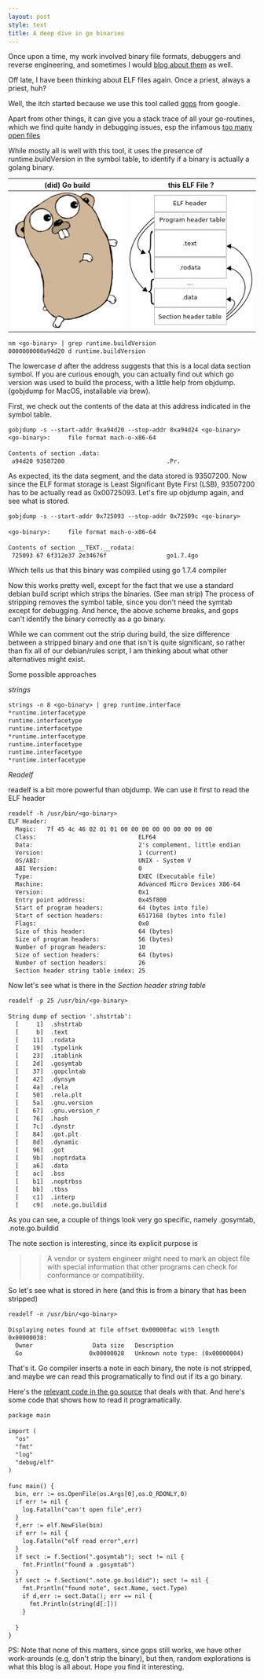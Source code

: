 ```yaml
---
layout: post
style: text
title: A deep dive in go binaries
---
```


Once upon a time, my work involved binary file formats, debuggers and reverse engineering, and sometimes I would [blog about them](http://qasim.zaidi.me/2010/02/what-is-in-heap.html) as well.

Off late, I have been thinking about ELF files again. Once a priest, always a priest, huh?

Well, the itch started because we use this tool called [gops](https://github.com/google/gops) from google. 

Apart from other things, it can give you a stack trace of all your go-routines, which we find quite handy in debugging issues, esp the infamous [too many open files](https://github.com/golang/go/blob/045ad5bab812657a85707e480c29de9144881be1/src/net/http/server.go#L2665)

While mostly all is well with this tool, it uses the presence of runtime.buildVersion in the symbol table, to identify if a binary is actually a golang binary.

(did) Go build             | this ELF File ?
:-------------------------:|:-------------------------:
![Go](/img/gopher.png)     |  ![Elf](/img/elf.png)

```
nm <go-binary> | grep runtime.buildVersion
0000000000a94d20 d runtime.buildVersion
```

The lowercase *d* after the address suggests that this is a local data section symbol. If you are curious enough, you can actually find out which go
version was used to build the process, with a little help from objdump. (gobjdump for MacOS, installable via brew).

First, we check out the contents of the data at this address indicated in the symbol table. 

```
gobjdump -s --start-addr 0xa94d20 --stop-addr 0xa94d24 <go-binary>
<go-binary>:     file format mach-o-x86-64

Contents of section .data:
 a94d20 93507200                             .Pr.      
```

As expected, its the data segment, and the data stored is 93507200. Now since the ELF format storage is Least Significant Byte First (LSB),
93507200 has to be actually read as 0x00725093. Let's fire up objdump again, and see what is stored.

```
gobjdump -s --start-addr 0x725093 --stop-addr 0x72509c <go-binary> 

<go-binary>:     file format mach-o-x86-64

Contents of section __TEXT.__rodata:
 725093 67 6f312e37 2e34676f                 go1.7.4go      
```

Which tells us that this binary was compiled using go 1.7.4 compiler

Now this works pretty well, except for the fact that we use a standard debian build script which strips the binaries. (See man strip) 
The process of stripping removes the symbol table, since  you don't need the symtab except for debugging. And hence, the above scheme breaks, and gops can't identify the binary correctly as a go binary.

While we can comment out the strip during build, the size difference between a stripped binary and one that isn't is quite significant, so rather than fix all of our debian/rules script, I am thinking about 
what other alternatives might exist.  

Some possible approaches

*strings*

```
strings -n 8 <go-binary> | grep runtime.interface
*runtime.interfacetype
runtime.interfacetype
runtime.interfacetype
*runtime.interfacetype
runtime.interfacetype
runtime.interfacetype
*runtime.interfacetype
```

*Readelf*

readelf is a bit more powerful than objdump. We can use it first to read the ELF header

```
readelf -h /usr/bin/<go-binary>
ELF Header:
  Magic:   7f 45 4c 46 02 01 01 00 00 00 00 00 00 00 00 00 
  Class:                             ELF64
  Data:                              2's complement, little endian
  Version:                           1 (current)
  OS/ABI:                            UNIX - System V
  ABI Version:                       0
  Type:                              EXEC (Executable file)
  Machine:                           Advanced Micro Devices X86-64
  Version:                           0x1
  Entry point address:               0x45f800
  Start of program headers:          64 (bytes into file)
  Start of section headers:          6517168 (bytes into file)
  Flags:                             0x0
  Size of this header:               64 (bytes)
  Size of program headers:           56 (bytes)
  Number of program headers:         10
  Size of section headers:           64 (bytes)
  Number of section headers:         26
  Section header string table index: 25
```

Now let's see what is there in the *Section header string table*

```
readelf -p 25 /usr/bin/<go-binary>

String dump of section '.shstrtab':
  [     1]  .shstrtab
  [     b]  .text
  [    11]  .rodata
  [    19]  .typelink
  [    23]  .itablink
  [    2d]  .gosymtab
  [    37]  .gopclntab
  [    42]  .dynsym
  [    4a]  .rela
  [    50]  .rela.plt
  [    5a]  .gnu.version
  [    67]  .gnu.version_r
  [    76]  .hash
  [    7c]  .dynstr
  [    84]  .got.plt
  [    8d]  .dynamic
  [    96]  .got
  [    9b]  .noptrdata
  [    a6]  .data
  [    ac]  .bss
  [    b1]  .noptrbss
  [    bb]  .tbss
  [    c1]  .interp
  [    c9]  .note.go.buildid
  ```
As you can see, a couple of things look very go specific, namely .gosymtab, .note.go.buildid

The note section is interesting, since its explicit purpose is

>> A vendor or system engineer might need to mark an object file with special information that other programs can check for conformance or compatibility. 

So let's see what is stored in here (and this is from a binary that has been stripped)

```
readelf -n /usr/bin/<go-binary> 

Displaying notes found at file offset 0x00000fac with length 0x00000038:
  Owner                 Data size	Description
  Go                   0x00000028	Unknown note type: (0x00000004)
```

That's it. Go compiler inserts a note in each binary, the note is not stripped, and maybe we can read this programatically to find out if its a go binary.

Here's the [relevant code in the go source](https://github.com/golang/go/blob/178307c3a72a9da3d731fecf354630761d6b246c/src/cmd/go/internal/buildid/note.go) that deals with that. And here's some code that shows how to read it programatically. 

```
package main

import (
  "os"
  "fmt"
  "log"
  "debug/elf"
)

func main() {
  bin, err := os.OpenFile(os.Args[0],os.O_RDONLY,0)
  if err != nil {
    log.Fatalln("can't open file",err)
  }
  f,err := elf.NewFile(bin)
  if err != nil {
    log.Fatalln("elf read error",err)
  }
  if sect := f.Section(".gosymtab"); sect != nil {
    fmt.Println("found a .gosymtab")
  }
  if sect := f.Section(".note.go.buildid"); sect != nil {
    fmt.Println("found note", sect.Name, sect.Type)
    if d,err := sect.Data(); err == nil {
      fmt.Println(string(d[:]))
    }

  }
}
```

PS: Note that none of this matters, since gops still works, we have  other work-arounds (e.g, don't strip the binary), but then, random explorations is what this blog is all about. Hope you find it interesting.
